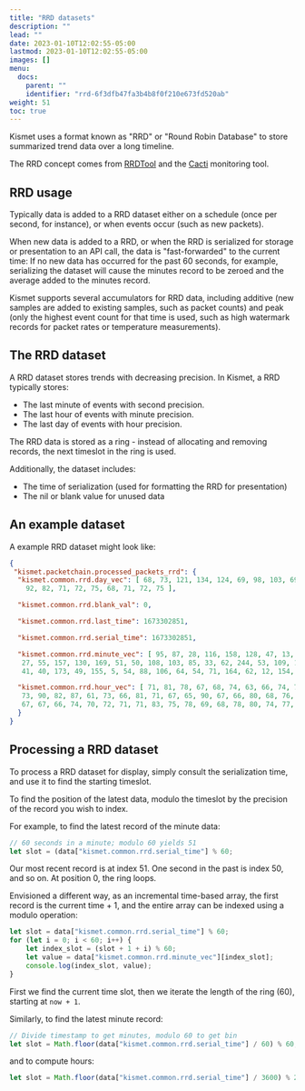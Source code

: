 ```yaml
---
title: "RRD datasets"
description: ""
lead: ""
date: 2023-01-10T12:02:55-05:00
lastmod: 2023-01-10T12:02:55-05:00
images: []
menu:
  docs:
    parent: ""
    identifier: "rrd-6f3dfb47fa3b4b8f0f210e673fd520ab"
weight: 51
toc: true
---
```


Kismet uses a format known as "RRD" or "Round Robin Database" to store summarized trend data over a long timeline.

The RRD concept comes from [RRDTool](https://oss.oetiker.ch/rrdtool/) and the [Cacti](https://www.cacti.net/) monitoring tool.

## RRD usage

Typically data is added to a RRD dataset either on a schedule (once per second, for instance), or when events occur (such as new packets).

When new data is added to a RRD, or when the RRD is serialized for storage or presentation to an API call, the data is "fast-forwarded" to the current time:  If no new data has occurred for the past 60 seconds, for example, serializing the dataset will cause the minutes record to be zeroed and the average added to the minutes record.

Kismet supports several accumulators for RRD data, including additive (new samples are added to existing samples, such as packet counts) and peak (only the highest event count for that time is used, such as high watermark records for packet rates or temperature measurements).

## The RRD dataset

A RRD dataset stores trends with decreasing precision.  In Kismet, a RRD typically stores:

* The last minute of events with second precision.
* The last hour of events with minute precision.
* The last day of events with hour precision.

The RRD data is stored as a ring - instead of allocating and removing records, the next timeslot in the ring is used.

Additionally, the dataset includes:

* The time of serialization (used for formatting the RRD for presentation)
* The nil or blank value for unused data

## An example dataset

A example RRD dataset might look like:

```json
{
 "kismet.packetchain.processed_packets_rrd": {
  "kismet.common.rrd.day_vec": [ 68, 73, 121, 134, 124, 69, 98, 103, 69, 92, 98, 104, 79, 128, 107,
    92, 82, 71, 72, 75, 68, 71, 72, 75 ],

  "kismet.common.rrd.blank_val": 0,

  "kismet.common.rrd.last_time": 1673302851,

  "kismet.common.rrd.serial_time": 1673302851,

  "kismet.common.rrd.minute_vec": [ 95, 87, 28, 116, 158, 128, 47, 13, 271, 159, 165, 2, 60, 49, 149,
   27, 55, 157, 130, 169, 51, 50, 108, 103, 85, 33, 62, 244, 53, 109, 13, 155, 105, 37, 51, 174, 51,
   41, 40, 173, 49, 155, 5, 54, 88, 106, 64, 54, 71, 164, 62, 12, 154, 2, 156, 36, 47, 47, 127, 1 ],

  "kismet.common.rrd.hour_vec": [ 71, 81, 78, 67, 68, 74, 63, 66, 74, 75, 73, 82, 96, 89, 73, 75, 74,
   73, 90, 82, 87, 61, 73, 66, 81, 71, 67, 65, 90, 67, 66, 80, 68, 76, 66, 62, 70, 68, 63, 59, 67, 61,
   67, 67, 66, 74, 70, 72, 71, 71, 83, 75, 78, 69, 68, 78, 80, 74, 77, 73 ]
  }
}
```

## Processing a RRD dataset

To process a RRD dataset for display, simply consult the serialization time, and use it to find the starting timeslot.

To find the position of the latest data, modulo the timeslot by the precision of the record you wish to index.

For example, to find the latest record of the minute data:

```javascript
// 60 seconds in a minute; modulo 60 yields 51
let slot = (data["kismet.common.rrd.serial_time"] % 60;
```

Our most recent record is at index 51.  One second in the past is index 50, and so on.  At position 0, the ring loops.

Envisioned a different way, as an incremental time-based array, the first record is the current time + 1, and the entire array can be indexed using a modulo operation:

```javascript
let slot = data["kismet.common.rrd.serial_time"] % 60;
for (let i = 0; i < 60; i++) {
    let index_slot = (slot + 1 + i) % 60;
    let value = data["kismet.common.rrd.minute_vec"][index_slot];
    console.log(index_slot, value);
}
```

First we find the current time slot, then we iterate the length of the ring (60), starting at `now + 1`.

Similarly, to find the latest minute record:

```javascript
// Divide timestamp to get minutes, modulo 60 to get bin
let slot = Math.floor(data["kismet.common.rrd.serial_time"] / 60) % 60;
```

and to compute hours:

```javascript
let slot = Math.floor(data["kismet.common.rrd.serial_time"] / 3600) % 24;
```
